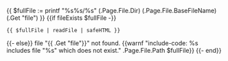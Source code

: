{{ $fullFile := printf "%s%s/%s" (.Page.File.Dir) (.Page.File.BaseFileName) (.Get "file") }}
{{if fileExists $fullFile -}}
```{{ .Get "lang" }}
{{ $fullFile | readFile | safeHTML }}
```
{{- else}}
file "{{ .Get "file"}}" not found.
{{warnf "include-code: %s includes file \"%s\" which does not exist." .Page.File.Path $fullFile}}
{{- end}} <!-- markdownlint-disable-file -->